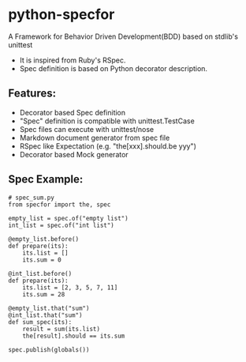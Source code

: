 # python-specfor

A Framework for Behavior Driven Development(BDD) based on stdlib's unittest

- It is inspired from Ruby's RSpec. 
- Spec definition is based on Python decorator description.

## Features:

- Decorator based Spec definition
- "Spec" definition is compatible with unittest.TestCase
- Spec files can execute with unittest/nose
- Markdown document generator from spec file
- RSpec like Expectation (e.g. "the[xxx].should.be yyy") 
- Decorator based Mock generator

## Spec Example:

    # spec_sum.py
    from specfor import the, spec
    
    empty_list = spec.of("empty list")
    int_list = spec.of("int list")
        
    @empty_list.before()
    def prepare(its):
        its.list = []
        its.sum = 0
    
    @int_list.before()
    def prepare(its):
        its.list = [2, 3, 5, 7, 11]
        its.sum = 28
    
    @empty_list.that("sum")
    @int_list.that("sum")
    def sum_spec(its):
        result = sum(its.list)
        the[result].should == its.sum
    
    spec.publish(globals())

